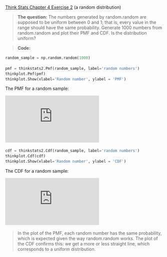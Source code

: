 [Think Stats Chapter 4 Exercise 2](http://greenteapress.com/thinkstats2/html/thinkstats2005.html#toc41) (a random distribution)

>**The question:** The numbers generated by random.random are supposed to be uniform between 0 and 1; that is, every value in the range should have the same probability. Generate 1000 numbers from random.random and plot their PMF and CDF. Is the distribution uniform?

>**Code:**

```python
random_sample = np.random.random(1000)

pmf = thinkstats2.Pmf(random_sample, label='random numbers')
thinkplot.Pmf(pmf)
thinkplot.Show(xlabel='Random number', ylabel = 'PMF')
```
The PMF for a random sample:

![PMF random sample](https://github.com/alvercau/dsp/blob/master/statistics/PMF_random_sample.pdf)

```python
cdf = thinkstats2.Cdf(random_sample, label='random numbers')
thinkplot.Cdf(cdf)
thinkplot.Show(xlabel='Random number', ylabel = 'CDF')
```
The CDF for a random sample:

![CDF random sample](https://github.com/alvercau/dsp/blob/master/statistics/CDF_random_sample.pdf)

>In the plot of the PMF, each random number has the same probability, which is expected given the way random.random works. The plot of the CDF confirms this: we get a more or less straight line, which corresponds to a uniform distribution. 

